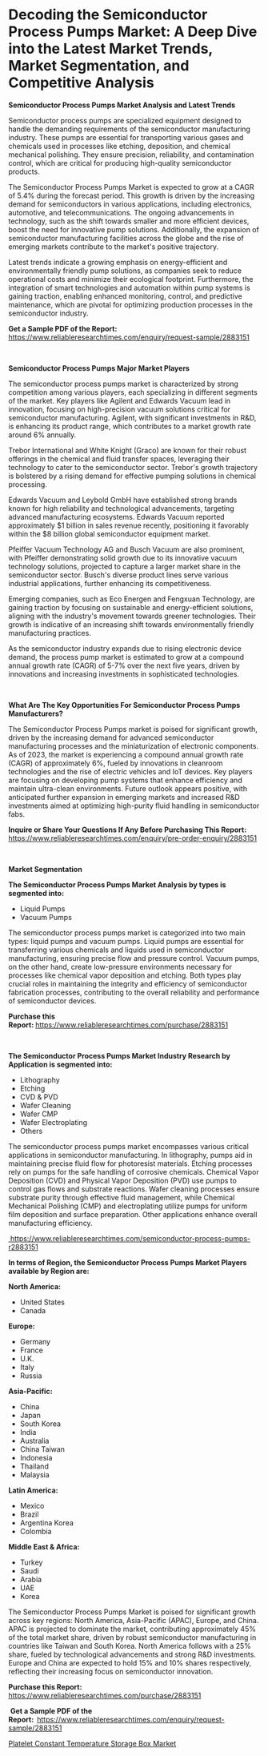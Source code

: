 <p><h1>Decoding the Semiconductor Process Pumps Market: A Deep Dive into the Latest Market Trends, Market Segmentation, and Competitive Analysis</h1></p><p><strong>Semiconductor Process Pumps Market Analysis and Latest Trends</strong></p>
<p><p>Semiconductor process pumps are specialized equipment designed to handle the demanding requirements of the semiconductor manufacturing industry. These pumps are essential for transporting various gases and chemicals used in processes like etching, deposition, and chemical mechanical polishing. They ensure precision, reliability, and contamination control, which are critical for producing high-quality semiconductor products.</p><p>The Semiconductor Process Pumps Market is expected to grow at a CAGR of 5.4% during the forecast period. This growth is driven by the increasing demand for semiconductors in various applications, including electronics, automotive, and telecommunications. The ongoing advancements in technology, such as the shift towards smaller and more efficient devices, boost the need for innovative pump solutions. Additionally, the expansion of semiconductor manufacturing facilities across the globe and the rise of emerging markets contribute to the market's positive trajectory.</p><p>Latest trends indicate a growing emphasis on energy-efficient and environmentally friendly pump solutions, as companies seek to reduce operational costs and minimize their ecological footprint. Furthermore, the integration of smart technologies and automation within pump systems is gaining traction, enabling enhanced monitoring, control, and predictive maintenance, which are pivotal for optimizing production processes in the semiconductor industry.</p></p>
<p><strong>Get a Sample PDF of the Report:&nbsp;</strong> <a href="https://www.reliableresearchtimes.com/enquiry/request-sample/2883151?utm_campaign=3087&utm_medium=2&utm_source=Github&utm_content=ia&utm_term=13032025&utm_id=semiconductor-process-pumps">https://www.reliableresearchtimes.com/enquiry/request-sample/2883151</a></p>
<p>&nbsp;</p>
<p><strong>Semiconductor Process Pumps Major Market Players</strong></p>
<p><p>The semiconductor process pumps market is characterized by strong competition among various players, each specializing in different segments of the market. Key players like Agilent and Edwards Vacuum lead in innovation, focusing on high-precision vacuum solutions critical for semiconductor manufacturing. Agilent, with significant investments in R&D, is enhancing its product range, which contributes to a market growth rate around 6% annually.</p><p>Trebor International and White Knight (Graco) are known for their robust offerings in the chemical and fluid transfer spaces, leveraging their technology to cater to the semiconductor sector. Trebor's growth trajectory is bolstered by a rising demand for effective pumping solutions in chemical processing.</p><p>Edwards Vacuum and Leybold GmbH have established strong brands known for high reliability and technological advancements, targeting advanced manufacturing ecosystems. Edwards Vacuum reported approximately $1 billion in sales revenue recently, positioning it favorably within the $8 billion global semiconductor equipment market.</p><p>Pfeiffer Vacuum Technology AG and Busch Vacuum are also prominent, with Pfeiffer demonstrating solid growth due to its innovative vacuum technology solutions, projected to capture a larger market share in the semiconductor sector. Busch's diverse product lines serve various industrial applications, further enhancing its competitiveness.</p><p>Emerging companies, such as Eco Energen and Fengxuan Technology, are gaining traction by focusing on sustainable and energy-efficient solutions, aligning with the industry's movement towards greener technologies. Their growth is indicative of an increasing shift towards environmentally friendly manufacturing practices.</p><p>As the semiconductor industry expands due to rising electronic device demand, the process pump market is estimated to grow at a compound annual growth rate (CAGR) of 5-7% over the next five years, driven by innovations and increasing investments in sophisticated technologies.</p></p>
<p>&nbsp;</p>
<p><strong>What Are The Key Opportunities For Semiconductor Process Pumps Manufacturers?</strong></p>
<p><p>The Semiconductor Process Pumps market is poised for significant growth, driven by the increasing demand for advanced semiconductor manufacturing processes and the miniaturization of electronic components. As of 2023, the market is experiencing a compound annual growth rate (CAGR) of approximately 6%, fueled by innovations in cleanroom technologies and the rise of electric vehicles and IoT devices. Key players are focusing on developing pump systems that enhance efficiency and maintain ultra-clean environments. Future outlook appears positive, with anticipated further expansion in emerging markets and increased R&D investments aimed at optimizing high-purity fluid handling in semiconductor fabs.</p></p>
<p><strong>Inquire or Share Your Questions If Any Before Purchasing This Report:</strong> <a href="https://www.reliableresearchtimes.com/enquiry/pre-order-enquiry/2883151?utm_campaign=3087&utm_medium=2&utm_source=Github&utm_content=ia&utm_term=13032025&utm_id=semiconductor-process-pumps">https://www.reliableresearchtimes.com/enquiry/pre-order-enquiry/2883151</a></p>
<p>&nbsp;</p>
<p><strong>Market Segmentation</strong></p>
<p><strong>The Semiconductor Process Pumps Market Analysis by types is segmented into:</strong></p>
<p><ul><li>Liquid Pumps</li><li>Vacuum Pumps</li></ul></p>
<p><p>The semiconductor process pumps market is categorized into two main types: liquid pumps and vacuum pumps. Liquid pumps are essential for transferring various chemicals and liquids used in semiconductor manufacturing, ensuring precise flow and pressure control. Vacuum pumps, on the other hand, create low-pressure environments necessary for processes like chemical vapor deposition and etching. Both types play crucial roles in maintaining the integrity and efficiency of semiconductor fabrication processes, contributing to the overall reliability and performance of semiconductor devices.</p></p>
<p><strong>Purchase this Report:&nbsp;</strong><a href="https://www.reliableresearchtimes.com/purchase/2883151?utm_campaign=3087&utm_medium=2&utm_source=Github&utm_content=ia&utm_term=13032025&utm_id=semiconductor-process-pumps">https://www.reliableresearchtimes.com/purchase/2883151</a></p>
<p>&nbsp;</p>
<p><strong>The Semiconductor Process Pumps Market Industry Research by Application is segmented into:</strong></p>
<p><ul><li>Lithography</li><li>Etching</li><li>CVD & PVD</li><li>Wafer Cleaning</li><li>Wafer CMP</li><li>Wafer Electroplating</li><li>Others</li></ul></p>
<p><p>The semiconductor process pumps market encompasses various critical applications in semiconductor manufacturing. In lithography, pumps aid in maintaining precise fluid flow for photoresist materials. Etching processes rely on pumps for the safe handling of corrosive chemicals. Chemical Vapor Deposition (CVD) and Physical Vapor Deposition (PVD) use pumps to control gas flows and substrate reactions. Wafer cleaning processes ensure substrate purity through effective fluid management, while Chemical Mechanical Polishing (CMP) and electroplating utilize pumps for uniform film deposition and surface preparation. Other applications enhance overall manufacturing efficiency.</p></p>
<p><a href="https://www.reliableresearchtimes.com/semiconductor-process-pumps-r2883151?utm_campaign=3087&utm_medium=2&utm_source=Github&utm_content=ia&utm_term=13032025&utm_id=semiconductor-process-pumps">&nbsp;https://www.reliableresearchtimes.com/semiconductor-process-pumps-r2883151</a></p>
<p><strong>In terms of Region, the Semiconductor Process Pumps Market Players available by Region are:</strong></p>
<p>
    <p> <strong> North America: </strong>
        <ul>
            <li>United States</li>
            <li>Canada</li>
        </ul>
        </p> 
    <p> <strong> Europe: </strong>
        <ul>
            <li>Germany</li>
            <li>France</li>
            <li>U.K.</li>
            <li>Italy</li>
            <li>Russia</li>
        </ul>
        </p> 
    <p> <strong> Asia-Pacific: </strong>
        <ul>
            <li>China</li>
            <li>Japan</li>
            <li>South Korea</li>
            <li>India</li>
            <li>Australia</li>
            <li>China Taiwan</li>
            <li>Indonesia</li>
            <li>Thailand</li>
            <li>Malaysia</li>
        </ul>
        </p> 
    <p> <strong> Latin America: </strong>
        <ul>
            <li>Mexico</li>
            <li>Brazil</li>
            <li>Argentina Korea</li>
            <li>Colombia</li>
        </ul>
        </p> 
    <p> <strong> Middle East & Africa: </strong>
        <ul>
            <li>Turkey</li>
            <li>Saudi</li>
            <li>Arabia</li>
            <li>UAE</li>
            <li>Korea</li>
        </ul>
    </p>
    </p>
<p><p>The Semiconductor Process Pumps Market is poised for significant growth across key regions: North America, Asia-Pacific (APAC), Europe, and China. APAC is projected to dominate the market, contributing approximately 45% of the total market share, driven by robust semiconductor manufacturing in countries like Taiwan and South Korea. North America follows with a 25% share, fueled by technological advancements and strong R&D investments. Europe and China are expected to hold 15% and 10% shares respectively, reflecting their increasing focus on semiconductor innovation.</p></p>
<p><strong>Purchase this Report: </strong><a href="https://www.reliableresearchtimes.com/purchase/2883151?utm_campaign=3087&utm_medium=2&utm_source=Github&utm_content=ia&utm_term=13032025&utm_id=semiconductor-process-pumps">https://www.reliableresearchtimes.com/purchase/2883151</a></p>
<p>&nbsp;<strong>Get a Sample PDF of the Report:&nbsp;&nbsp;</strong><a href="https://www.reliableresearchtimes.com/enquiry/request-sample/2883151?utm_campaign=3087&utm_medium=2&utm_source=Github&utm_content=ia&utm_term=13032025&utm_id=semiconductor-process-pumps">https://www.reliableresearchtimes.com/enquiry/request-sample/2883151</a></p>
<p><strong></strong></p>
<p><p><a href="https://github.com/rianttegang/Market-Research-Report-List-1/blob/main/platelet-constant-temperature-storage-box-market.md?utm_campaign=3087&utm_medium=2&utm_source=Github&utm_content=ia&utm_term=13032025&utm_id=semiconductor-process-pumps">Platelet Constant Temperature Storage Box Market</a></p></p>